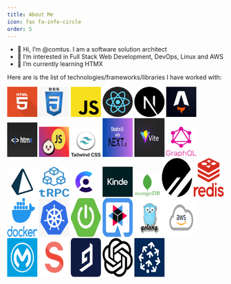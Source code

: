 ```yaml
---
title: About Me
icon: fas fa-info-circle
order: 5
---
```


- 👋 Hi, I’m @comtus. I am a software solution architect
- 👀 I’m interested in Full Stack Web Development, DevOps, Linux and AWS
- 🌱 I’m currently learning HTMX

Here are is the list of technologies/frameworks/libraries I have worked with:

<div>
    <img src="/assets/images/thunbmails/html.png" width=70px height=70px title="HTML">
    <img src="/assets/images/thunbmails/css.png" width=70px height=70px title="CSS">
    <img src="/assets/images/thunbmails/javascript.webp" width=70px height=70px title="Javascript">
    <img src="/assets/images/thunbmails/logo-react-icon.png" width=70px height=70px title="React JS"> 
    <img src="/assets/images/thunbmails/next-js-icon.png" width=70px height=70px title="Next JS">
    <img src="/assets/images/thunbmails/astro-logo.jpg" width=70px height=70px title="Astro JS">
    <img src="/assets/images/thunbmails/htmx-icon.jpeg" width=70px height=80px title="HTMX">
      <img src="/assets/images/thunbmails/bunjs-icon.jpeg" width=70px height=70px title="BUN JS">
    <img src="/assets/images/thunbmails/tailwindcss-icon.webp" width=70px height=70px title="Tailwind CSS">
    <img src="/assets/images/thunbmails/nextjs-shadcn-ui.jpg" width=70px height=90px title="Shadcn UI">
    <img src="/assets/images/thunbmails/vite-icon.png" width=70px height=90px title="Vite JS">
    <img src="/assets/images/thunbmails/graphql-icon.png" width=70px height=70px title="GraphQL">
    <img src="/assets/images/thunbmails/prisma-icon.png" width=70px height=70px title="Prisma ORM" >
    <img src="/assets/images/thunbmails/trpc-logo.png" width=70px height=70px title="TypeScript RPC">
    <img src="/assets/images/thunbmails/clerk-icon.webp" width=70px height=70px title="Clerk Authz/n">
    <img src="/assets/images/thunbmails/Kinde.png" width=70px height=70px title="Kinde Auth">
     <img src="/assets/images/thunbmails/mongodb-icon.png" width=60px height=55px title="MongoDB">
    <img src="/assets/images/thunbmails/planetscale-icon.png" width=70px height=90px title="MySQL">
    <img src="/assets/images/thunbmails/redis-icon.png" width=70px height=90px title="REDIS">
    <img src="/assets/images/thunbmails/docker-icon.png" width=70px height=90px title="Docker">
    <img src="/assets/images/thunbmails/k8s-icon.png" width=70px height=90px title="Kubernetes">
    <img src="/assets/images/thunbmails/spring-boot-logo.png" width=70px height=90px title="Spring Boot">
    <img src="/assets/images/thunbmails/quarkus-logo.png" width=70px height=90px title="Quarkus">
    <img src="/assets/images/thunbmails/golang-icon.png" width=70px height=90px title="GO Lang">
    <img src="/assets/images/thunbmails/aws-icon.png" width=70px height=90px title="AWS">
    <img src="/assets/images/thunbmails/Mulesoft-thumbnail.png" width=70px height=90px title="MuleSoft">
    <img src="/assets/images/thunbmails/sanity.webp" width=70px height=90px title="Sanity CMS">
    <img src="/assets/images/thunbmails/Hygraph.png" width=70px height=90px title="Hygraph CMS">
    <img src="/assets/images/thunbmails/OpenAI.png" width=70px height=90px title="OpenAI">
    <img src="/assets/images/thunbmails/Pinecone-logo.jpg" width=70px height=90px title="Pinecode Vector DB">
</div>
